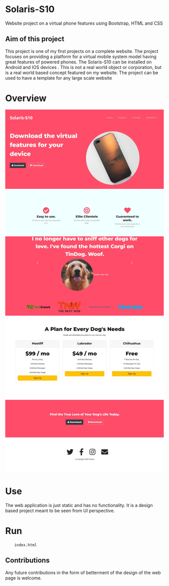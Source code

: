 # Solaris-S10
Website project on a virtual phone features using Bootstrap, HTML and CSS

## Aim of this project
This project is one of my first projects on a complete website. The project focuses on providing a platform for a virtual mobile system model having great features of powered phones. The Solaris-S10 can be installed on Android and IOS devices . This is not a real world object or corporation, but is a real world based concept featured on my website.
    The project can be used to have a template for any large scale website
    
 # Overview
 
 ![alt text](https://github.com/Rahul171201/Solaris-S10/blob/main/images/ss1.jpeg?raw=true)
 ![alt text](https://github.com/Rahul171201/Solaris-S10/blob/main/images/ss2.jpeg?raw=true)
 ![alt text](https://github.com/Rahul171201/Solaris-S10/blob/main/images/ss3.jpeg?raw=true)
 ![alt text](https://github.com/Rahul171201/Solaris-S10/blob/main/images/ss4.jpeg?raw=true)
 ![alt text](https://github.com/Rahul171201/Solaris-S10/blob/main/images/ss5.jpeg?raw=true)
 
 # Use
 The web application is just static and has no functionality. It is a design based project meant to be seen from UI perspective.
 
 # Run
        index.html
 
 ## Contributions
 Any future contributions in the form of betterment of the design of the web page is welcome.
